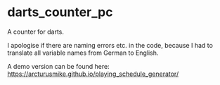 # darts_counter_pc
A counter for darts.

I apologise if there are naming errors etc. in the code, because I had to translate all variable names from German to English.

A demo version can be found here: https://arcturusmike.github.io/playing_schedule_generator/
